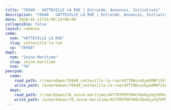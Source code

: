```yaml
---
title: "76940 - VATTEVILLE LA RUE | Entraide, Annonces, Initiatives"
description: "76940 - VATTEVILLE LA RUE | Entraide, Annonces, Initiatives"
date: 2020-01-11T14:09:21+09:00
collapsible: false
layout: commune
comm:
  nom: "VATTEVILLE LA RUE"
  slug: vatteville-la-rue
  cp: "76940"
dept:
  nom: "Seine-Maritime"
  slug: seine-maritime
  num: "76"
peerpad:
  comm:
    read_path: /r/markdown/76940_vatteville-la-rue/4XTTMAvsxEymXMWTzSFsV6SZmxJHrawvfvok8Jy9HorxyeL8X
    write_path: /w/markdown/76940_vatteville-la-rue/4XTTMAvsxEymXMWTzSFsV6SZmxJHrawvfvok8Jy9HorxyeL8X-K3TgTjzDwjL2hkWg1FtT3d8icUkURBU4h7UuNencqZww6aPR3zrquBKbdBtLLPXKXsbAoBw6uWz1FeeLxvf6Pm4arLE66N7W8cnd1theeadC7CT89ynF4ovBKWbEjRKGHhuPxGMm
  dept:
    read_path: /r/markdown/76_seine-maritime/4XTTM7PDPtM4CVQoDyyVqT6Pbvj1SVtndpXJdTDsc7xwdMTdt
    write_path: /w/markdown/76_seine-maritime/4XTTM7PDPtM4CVQoDyyVqT6Pbvj1SVtndpXJdTDsc7xwdMTdt-K3TgUmo7Qwp8ZQz8qKFjC8WCY27ypEpX2c8BXeSV9rrPY1zRZn2SrYwkBXF8VnHkcepiXsccFfKHYuT2JNgSMXxLRaUGRu6o5B3BB15nZxEho97cTz3yC4eRTX4hZM1hcyAZrn8r
---
```


